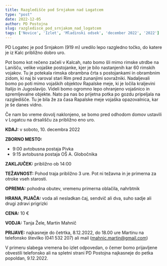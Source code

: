 ```yaml
---
title: Razgledišče pod Srnjakom nad Logatcem
type: "post"
date: 2022-12-05
author: PD Postojna
slug: razgledisce_pod_srnjakom_nad_logatcem
tags: ['Novice', 'Izlet', 'Mladinski odsek', 'december 2022', '2022']
---
```


PD Logatec je pod Srnjakom (919 m) uredilo lepo razgledno točko, do katere je iz Kalc približno dobro uro.

Pot bomo kot rečeno začeli v Kalcah, nato bomo šli mimo rimske utrdbe na Lanišču, velike vojaške postojanke, kjer je bilo nastanjenih kar 60 rimskih vojakov. Tu je potekala rimska obrambna črta s postojankami in obrambnim zidom, ki naj bi varoval stari Rim pred zunanjimi sovražniki. Nadaljevali bomo po poti mimo vojaških objektov Rapalske meje, ki je ločila kraljevini Italijo in Jugoslavijo. Videli bomo ogromno lepo ohranjeno vojašnico in spremljevalne objekte. Nato pa nas bo prijetna potka po gozdu pripeljala na razgledišče. Tu je bila že za časa Rapalske meje vojaška opazovalnica, kar je še danes vidno.

Če nam bo vreme dovolj naklonjeno, se bomo pred odhodom domov ustavili v Logatcu na drsališču za približno eno uro.

**KDAJ:** v soboto, 10. decembra 2022

**ZBORNO MESTO:**
- 9:00 avtobusna postaja Pivka
- 9:15 avtobusna postaja OŠ A. Globočnika

**ZAKLJUČEK:** približno ob 14:00

**TEŽAVNOST:** Pohod traja približno 3 ure. Pot ni težavna in je primerna za otroke vseh starosti.

**OPREMA:** pohodna obutev, vremenu primerna oblačila, nahrbtnik

**HRANA, PIJAČA:** voda ali nesladkan čaj, sendvič ali dva, suho sadje ali drugi zdravi prigrizki

**CENA:** 10 €

**VODJA:** Tanja Žele, Martin Mahnič

**PRIJAVE:** najkasneje do četrtka, 8.12.2022, do 18.00 ure Martinu na telefonsko številko (041 532 207) ali mail (mahnic.martin@gmail.com)

V primeru slabega vremena bo izlet odpovedan, o čemer bomo prijavljene obvestili telefonsko ali na spletni strani PD Postojna najkasneje do petka popoldan, 9.12.2022.
